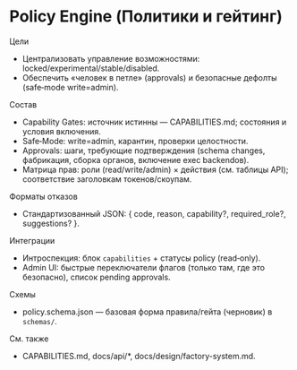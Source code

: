 <!-- neira:meta
id: NEI-20250904-120530-policy-engine-docs
intent: docs
summary: Единый слой политик/гейтинга: фич-флаги, safe-mode, approvals, матрица прав и форматы отказов.
-->

# Policy Engine (Политики и гейтинг)

Цели
- Централизовать управление возможностями: locked/experimental/stable/disabled.
- Обеспечить «человек в петле» (approvals) и безопасные дефолты (safe‑mode write=admin).

Состав
- Capability Gates: источник истинны — CAPABILITIES.md; состояния и условия включения.
- Safe‑Mode: write=admin, карантин, проверки целостности.
- Approvals: шаги, требующие подтверждения (schema changes, фабрикация, сборка органов, включение exec backendов).
- Матрица прав: роли (read/write/admin) × действия (см. таблицы API); соответствие заголовкам токенов/скоупам.

Форматы отказов
- Стандартизованный JSON: { code, reason, capability?, required_role?, suggestions? }.

Интеграции
- Интроспекция: блок `capabilities` + статусы policy (read‑only).
- Admin UI: быстрые переключатели флагов (только там, где это безопасно), список pending approvals.

Схемы
- policy.schema.json — базовая форма правила/гейта (черновик) в `schemas/`.

См. также
- CAPABILITIES.md, docs/api/*, docs/design/factory-system.md.
